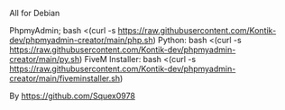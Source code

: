 All for Debian

PhpmyAdmin;   bash <(curl -s https://raw.githubusercontent.com/Kontik-dev/phpmyadmin-creator/main/php.sh)
Python: bash <(curl -s https://raw.githubusercontent.com/Kontik-dev/phpmyadmin-creator/main/py.sh)
FiveM Installer: bash <(curl -s https://raw.githubusercontent.com/Kontik-dev/phpmyadmin-creator/main/fiveminstaller.sh)

By https://github.com/Squex0978
